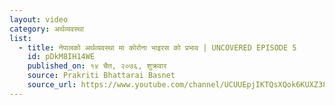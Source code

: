 ```yaml
---
layout: video
category: अर्थव्यवस्था
list:
  - title: नेपालको अर्थव्यवस्था मा कोरोना भाइरस को प्रभाव | UNCOVERED EPISODE 5
    id: pDkM8IH14WE
    published_on: १४ चैत, २०७६, शुक्रवार
    source: Prakriti Bhattarai Basnet
    source_url: https://www.youtube.com/channel/UCUUEpjIKTQsXQok6KUXZ38Q
---
```

